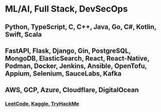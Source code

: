<h1>ML/AI, Full Stack, DevSecOps</h1>
<h2>Python, TypeScript, C, C++, Java, Go, C#, Kotlin, Swift, Scala</h2>
<h2>FastAPI, Flask, Django, Gin, PostgreSQL, MongoDB, ElasticSearch, React, React-Native, Podman, Docker, Jenkins, Ansible, OpenTofu, Appium, Selenium, SauceLabs, Kafka</h2>
<h2>AWS, GCP, Azure, Cloudflare, DigitalOcean</h2>

<h3>
  <a href="https://leetcode.com/u/tcs7890/">LeetCode</a>, 
  <a href="https://www.kaggle.com/trevorstahl">Kaggle</a>, 
  <a href="https://tryhackme.com/p/TrevorStahl">TryHackMe</a>
</h3>
